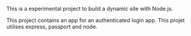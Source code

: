 This is a experimental project to build a dynamic site with Node.js.

This project contains an app for an authenticated login app. This projet utilises express, passport and node.
